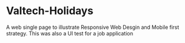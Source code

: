 # Valtech-Holidays
A web single page to illustrate Responsive Web Desgin and Mobile first strategy. This was also a UI test for a job application
